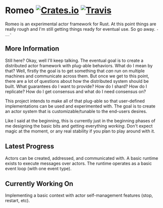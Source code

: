 
# Romeo [![Crates.io](https://img.shields.io/crates/v/romeo.svg?style=flat-square)](https://crates.io/crates/romeo) [![Travis](https://img.shields.io/travis/JohnMurray/romeo.svg?style=flat-square)](https://www.travis-ci.org/JohnMurray/romeo)

Romeo is an experimental actor framework for Rust. At this point things are really
rough and I'm still getting things ready for eventual use. So go away. `-__-`

## More Information
Still here? Okay, well I'll keep talking. The eventual goal is to create a
distributed actor framework with plug-able behaviors. What do I mean by that?
Well, firstly the goal is to get something that _can_ run on multiple machines
and communicate across them. But once we get to this point, there are a lot of
questions about how the distributed system should be built. What guarantees do
I want to provide? How do I shard? How do I replicate? How do I get consensus
and what do I need consensus on?

This project intends to make all of that plug-able so that user-defined implementations
can be used and experimented with. The goal is to create an actor system that is
customizable/tunable to the end-users desires.

Like I said at the beginning, this is currently just in the beginning phases of me
designing the basic bits and getting everything _working_. Don't expect magic at the
moment, or any real stability if you plan to play around with it. 

## Latest Progress
Actors can be created, addressed, and communicated with. A basic runtime exists to
execute messages over actors. The runtime operates as a basic event loop (with one event
type).

## Currently Working On

Implementing a basic context with actor self-management features (stop, restart, etc).

